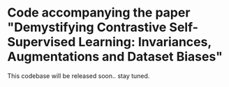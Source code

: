 # Code accompanying the paper "Demystifying Contrastive Self-Supervised Learning: Invariances, Augmentations and Dataset Biases"

This codebase will be released soon.. stay tuned. 
